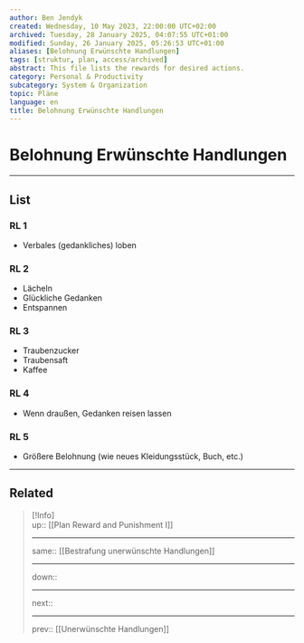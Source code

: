 ```yaml
---
author: Ben Jendyk
created: Wednesday, 10 May 2023, 22:00:00 UTC+02:00
archived: Tuesday, 28 January 2025, 04:07:55 UTC+01:00
modified: Sunday, 26 January 2025, 05:26:53 UTC+01:00
aliases: [Belohnung Erwünschte Handlungen]
tags: [struktur, plan, access/archived]
abstract: This file lists the rewards for desired actions.
category: Personal & Productivity 
subcategory: System & Organization 
topic: Pläne 
language: en
title: Belohnung Erwünschte Handlungen
---
```


# Belohnung Erwünschte Handlungen

---

## List

### RL 1

- Verbales (gedankliches) loben

### RL 2

- Lächeln
- Glückliche Gedanken
- Entspannen

### RL 3

- Traubenzucker
- Traubensaft 
- Kaffee

### RL 4

- Wenn draußen, Gedanken reisen lassen

### RL 5

- Größere Belohnung (wie neues Kleidungsstück, Buch, etc.)

---

## Related

> [!Info]  
> up:: [[Plan Reward and Punishment I]]
> - ---
> same:: [[Bestrafung unerwünschte Handlungen]] 
> - ---
> down::
> - ---
> next::
> - ---
> prev:: [[Unerwünschte Handlungen]]
